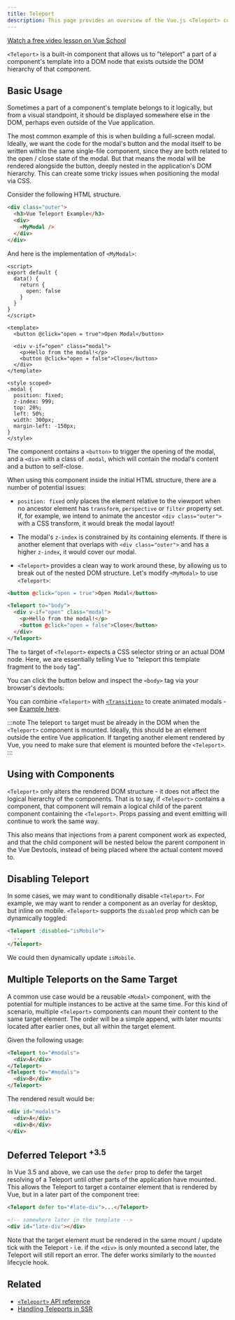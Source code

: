 ```yaml
---
title: Teleport
description: This page provides an overview of the Vue.js <Teleport> component
---
```



<span class="custom-link">[Watch a free video lesson on Vue School](https://vueschool.io/lessons/vue-3-teleport?friend=vuejs)</span>


`<Teleport>` is a built-in component that allows us to "teleport" a part of a component's template into a DOM node that exists outside the DOM hierarchy of that component.


## Basic Usage​

Sometimes a part of a component's template belongs to it logically, but from a visual standpoint, it should be displayed somewhere else in the DOM, perhaps even outside of the Vue application.

The most common example of this is when building a full-screen modal. Ideally, we want the code for the modal's button and the modal itself to be written within the same single-file component, since they are both related to the open / close state of the modal. But that means the modal will be rendered alongside the button, deeply nested in the application's DOM hierarchy. This can create some tricky issues when positioning the modal via CSS.

Consider the following HTML structure.


```html
<div class="outer">
  <h3>Vue Teleport Example</h3>
  <div>
    <MyModal />
  </div>
</div>
```


And here is the implementation of `<MyModal>`:


```vue
<script>
export default {
  data() {
    return {
      open: false
    }
  }
}
</script>

<template>
  <button @click="open = true">Open Modal</button>

  <div v-if="open" class="modal">
    <p>Hello from the modal!</p>
    <button @click="open = false">Close</button>
  </div>
</template>

<style scoped>
.modal {
  position: fixed;
  z-index: 999;
  top: 20%;
  left: 50%;
  width: 300px;
  margin-left: -150px;
}
</style>
```


The component contains a `<button>` to trigger the opening of the modal, and a `<div>` with a class of `.modal`, which will contain the modal's content and a button to self-close.

When using this component inside the initial HTML structure, there are a number of potential issues:

* `position: fixed` only places the element relative to the viewport when no ancestor element has `transform`, `perspective` or `filter` property set. If, for example, we intend to animate the ancestor `<div class="outer">` with a CSS transform, it would break the modal layout!

* The modal's `z-index` is constrained by its containing elements. If there is another element that overlaps with `<div class="outer">` and has a higher `z-index`, it would cover our modal.

* `<Teleport>` provides a clean way to work around these, by allowing us to break out of the nested DOM structure. Let's modify `<MyModal>` to use `<Teleport>`:


```html
<button @click="open = true">Open Modal</button>

<Teleport to="body">
  <div v-if="open" class="modal">
    <p>Hello from the modal!</p>
    <button @click="open = false">Close</button>
  </div>
</Teleport>
```


The `to` target of `<Teleport>` expects a CSS selector string or an actual DOM node. Here, we are essentially telling Vue to "teleport this template fragment to the `body` tag".

You can click the button below and inspect the `<body>` tag via your browser's devtools:

You can combine `<Teleport>` with <span class="custom-link">[`<Transition>`](/builts-in/transition/)</span> to create animated modals - see <span class="custom-link">[Example here](https://vuejs.org/examples/#modal)</span>.



:::note
The teleport `to` target must be already in the DOM when the `<Teleport>` component is mounted. Ideally, this should be an element outside the entire Vue application. If targeting another element rendered by Vue, you need to make sure that element is mounted before the `<Teleport>`.
:::


## Using with Components​

`<Teleport>` only alters the rendered DOM structure - it does not affect the logical hierarchy of the components. That is to say, if `<Teleport>` contains a component, that component will remain a logical child of the parent component containing the `<Teleport>`. Props passing and event emitting will continue to work the same way.

This also means that injections from a parent component work as expected, and that the child component will be nested below the parent component in the Vue Devtools, instead of being placed where the actual content moved to.

## Disabling Teleport​

In some cases, we may want to conditionally disable `<Teleport>`. For example, we may want to render a component as an overlay for desktop, but inline on mobile. `<Teleport>` supports the `disabled` prop which can be dynamically toggled:


```html
<Teleport :disabled="isMobile">
  ...
</Teleport>
```

We could then dynamically update `isMobile`.


## Multiple Teleports on the Same Target​

A common use case would be a reusable `<Modal>` component, with the potential for multiple instances to be active at the same time. For this kind of scenario, multiple `<Teleport>` components can mount their content to the same target element. The order will be a simple append, with later mounts located after earlier ones, but all within the target element.

Given the following usage:

```html
<Teleport to="#modals">
  <div>A</div>
</Teleport>
<Teleport to="#modals">
  <div>B</div>
</Teleport>
```

The rendered result would be:


```html
<div id="modals">
  <div>A</div>
  <div>B</div>
</div>
```

## Deferred Teleport ​<sup>+3.5</sup>

In Vue 3.5 and above, we can use the `defer` prop to defer the target resolving of a Teleport until other parts of the application have mounted. This allows the Teleport to target a container element that is rendered by Vue, but in a later part of the component tree:


```html
<Teleport defer to="#late-div">...</Teleport>

<!-- somewhere later in the template -->
<div id="late-div"></div>
```

Note that the target element must be rendered in the same mount / update tick with the Teleport - i.e. if the `<div>` is only mounted a second later, the Teleport will still report an error. The defer works similarly to the `mounted` lifecycle hook.


## Related

* <span class="custom-link">[`<Teleport>` API reference](https://vuejs.org/api/built-in-components.html#teleport)</span>
* <span class="custom-link">[Handling Teleports in SSR](https://vuejs.org/guide/scaling-up/ssr.html#teleports)</span>
